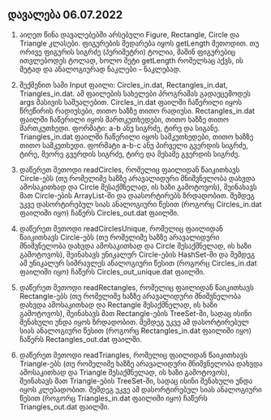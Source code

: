 ## დავალება 06.07.2022

1. აიღეთ წინა დავალებებში არსებული Figure, Rectangle, Circle და Triangle  კლასები. ფიგურების შედარება იყოს getLength მეთოდით. თუ ორივე ფიგურის  სიგრძე (პერიმეტრი) ტოლია, მაშინ ფიგურებიც ითვლებოდეს ტოლად, ხოლო მეტი  getLength რომელსაც აქვს, ის მეტად და ანალოგიურად ნაკლები - ნაკლებად.

2.  შექმენით სამი Input ფაილი: Circles_in.dat, Rectangles_in.dat,  Triangles_in.dat. ამ ფაილების სახელები პროგრამას გადაეცემოდეს args  მასივის საშუალებით.
Circles_in.dat ფაილში ჩაწერილი იყოს წრეწირის რადიუსები, თითო ხაზზე თითო რადიუსი.
Rectangles_in.dat ფაილში ჩაწერილი იყოს მართკუთხედები, თითო ხაზზე თითო მართკუთხედი. ფორმატი: a-b ანუ სიგრძე, ტირე და სიგანე.
Triangles_in.dat  ფაილში ჩაწერილი იყოს სამკუთხედები, თითო ხაზზე თითო სამკუთხედი. ფორმატი  a-b-c ანუ პირველი გვერდის სიგრძე, ტირე, მეორე გვერდის სიგრძე, ტირე და  მესამე გვერდის სიგრძე.

3. დაწერეთ მეთოდი readCircles, რომელიც  ფაილიდან წაიკითხავს Circle-ებს (თუ რომელიმე ხაზზე არავალიდური  მნიშვნელობა დახვდა ამოსაკითხად და Circle შესაქმნელად, ის ხაზი  გამოტოვოს), შეინახავს მათ Circle-ების ArrayList-ში და დაასორტირებს  ზრდადობით. შემდეგ უკვე დასორტირებულ სიას ანალოგიური წესით (როგორც  Circles_in.dat ფაილიში იყო) ჩაწერს Circles_out.dat ფაილში.

4. დაწერეთ  მეთოდი readCirclesUnique, რომელიც ფაილიდან წაიკითხავს Circle-ებს (თუ  რომელიმე ხაზზე არავალიდური მნიშვნელობა დახვდა ამოსაკითხად და Circle  შესაქმნელად, ის ხაზი გამოტოვოს), შეინახავს უნიკალურ Circle-ების  HashSet-ში და შემდეგ ამ უნიკალურ სიმრავლეს ანალოგიური წესით (როგორც  Circles_in.dat ფაილიში იყო) ჩაწერს Circles_out_unique.dat ფაილში.

5.  დაწერეთ მეთოდი readRectangles, რომელიც ფაილიდან წაიკითხავს Rectangle-ებს  (თუ რომელიმე ხაზზე არავალიდური მნიშვნელობა დახვდა ამოსაკითხად და  Rectangle შესაქმნელად, ის ხაზი გამოტოვოს), შეინახავს მათ Rectangle-ების  TreeSet-ში, სადაც ისინი შენახული უნდა იყოს ზრდადობით. შემდეგ უკვე ამ  დასორტირებულ სიას ანალოგიური წესით (როგორც Rectangles_in.dat ფაილიში  იყო) ჩაწერს Rectangles_out.dat ფაილში.

6. დაწერეთ მეთოდი  readTriangles, რომელიც ფაილიდან წაიკითხავს Triangle-ებს (თუ რომელიმე  ხაზზე არავალიდური მნიშვნელობა დახვდა ამოსაკითხად და Triangle  შესაქმნელად, ის ხაზი გამოტოვოს), შეინახავს მათ Triangle-ების TreeSet-ში,  სადაც ისინი შენახული უნდა იყოს კლებადობით. შემდეგ უკვე ამ დასორტირებულ  სიას ანალოგიური წესით (როგორც Triangles_in.dat ფაილიში იყო) ჩაწერს  Triangles_out.dat ფაილში.